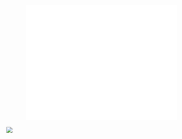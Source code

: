 



<p align="center"><img src="/github-metrics.svg" alt="Metrics" width="400"></p>

<!--END_SECTION:waka-->

![](https://komarev.com/ghpvc/?username=Abhishek9503)

